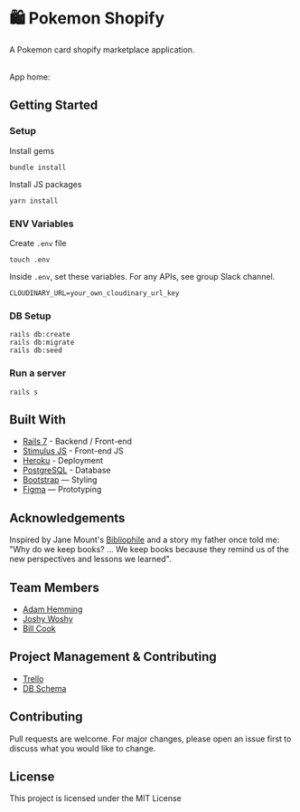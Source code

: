 # 🛍 Pokemon Shopify

A Pokemon card shopify marketplace application. 


<br>
App home: 
   

## Getting Started
### Setup

Install gems
```
bundle install
```
Install JS packages
```
yarn install
```

### ENV Variables
Create `.env` file
```
touch .env
```
Inside `.env`, set these variables. For any APIs, see group Slack channel.
```
CLOUDINARY_URL=your_own_cloudinary_url_key
```

### DB Setup
```
rails db:create
rails db:migrate
rails db:seed
```

### Run a server
```
rails s
```

## Built With
- [Rails 7](https://guides.rubyonrails.org/) - Backend / Front-end
- [Stimulus JS](https://stimulus.hotwired.dev/) - Front-end JS
- [Heroku](https://heroku.com/) - Deployment
- [PostgreSQL](https://www.postgresql.org/) - Database
- [Bootstrap](https://getbootstrap.com/) — Styling
- [Figma](https://www.figma.com) — Prototyping

## Acknowledgements
Inspired by Jane Mount's [Bibliophile](https://www.amazon.com/Bibliophile-Illustrated-Miscellany-Jane-Mount/dp/1452167230) and a story my father once told me: "Why do we keep books? ... We keep books because they remind us of the new perspectives and lessons we learned".

## Team Members
- [Adam Hemming](https://www.linkedin.com/in/adam-hemming/)
- [Joshy Woshy](https://www.linkedin.com/in/jdchappelow)
- [Bill Cook](https://www.linkedin.com/in/bill--cook/)

## Project Management & Contributing
- [Trello](https://trello.com/b/0Rkddosh/shopify-pokemon)
- [DB Schema](https://kitt.lewagon.com/db/75245)

## Contributing
Pull requests are welcome. For major changes, please open an issue first to discuss what you would like to change.

## License
This project is licensed under the MIT License
